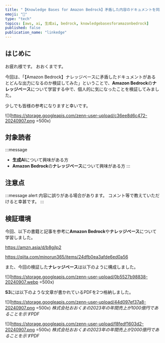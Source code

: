 ```yaml
---
title: "【Knowledge Bases for Amazon Bedrock】矛盾した内容のドキュメントを同期するとどんな出力になるのか検証してみた"
emoji: "🧠"
type: "tech"
topics: [aws, ai, 生成ai, bedrock, knowledgebasesforamazonbedrock]
published: false
publication_name: "linkedge"
---
```


## はじめに
お疲れ様です。
おおくまです。

今回は、「【Amazon Bedrock】ナレッジベースに矛盾したドキュメントがあるとどんな出力になるのか検証してみた」ということで、**Amazon Bedrock**の**ナレッジベース**について学習する中で、個人的に気になったことを検証してみました。

少しでも皆様の参考になりますと幸いです。

![](https://storage.googleapis.com/zenn-user-upload/c36ee8d6c472-20240907.png =500x)

## 対象読者
:::message
- **生成AI**について興味がある方
- **Amazon Bedrock**の**ナレッジベース**について興味がある方
:::

## 注意点
:::message alert
内容に誤りがある場合があります。
コメント等で教えていただけると幸甚です。
:::

## 検証環境
今回、以下の書籍と記事を参考に**Amazon Bedrock**や**ナレッジベース**について学習しました。

https://amzn.asia/d/b8gjIp2

https://qiita.com/minorun365/items/24dfb0ea3afde6ed0a56

また、今回の検証した**ナレッジベース**は以下のように構成しました。

![](https://storage.googleapis.com/zenn-user-upload/0b5527b98838-20240907.webp =500x)

**S3**には以下のような文章が書かれているPDFを2つ格納しました。

![](https://storage.googleapis.com/zenn-user-upload/44d097ef37a8-20240907.png =500x)
*株式会社おおくまの2023年の年間売上が1000億円であることを示すPDF*

![](https://storage.googleapis.com/zenn-user-upload/f8fedf1603d2-20240907.png =500x)
*株式会社おおくまの2023年の年間売上が2000億円であることを示すPDF*
